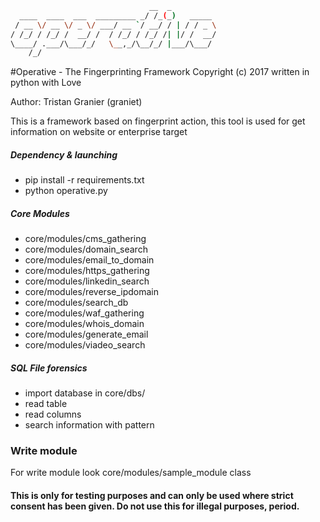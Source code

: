 ```bash
                               __  _          
  ____  ____  ___  _________ _/ /_(_)   _____ 
 / __ \/ __ \/ _ \/ ___/ __ `/ __/ / | / / _ \
/ /_/ / /_/ /  __/ /  / /_/ / /_/ /| |/ /  __/
\____/ .___/\___/_/   \__,_/\__/_/ |___/\___/ 
    /_/ 
```

#Operative - The Fingerprinting Framework
Copyright (c) 2017 written in python with Love

Author: Tristan Granier (graniet)

This is a framework based on fingerprint action, this tool is used for get information on website or enterprise target

##### Dependency & launching
+ pip install -r requirements.txt
+ python operative.py

##### Core Modules

+ core/modules/cms_gathering
+ core/modules/domain_search
+ core/modules/email_to_domain
+ core/modules/https_gathering
+ core/modules/linkedin_search
+ core/modules/reverse_ipdomain
+ core/modules/search_db
+ core/modules/waf_gathering
+ core/modules/whois_domain
+ core/modules/generate_email
+ core/modules/viadeo_search

##### SQL File forensics
+ import database in core/dbs/
+ read table
+ read columns
+ search information with pattern

### Write module

For write module look core/modules/sample_module class

#### This is only for testing purposes and can only be used where strict consent has been given. Do not use this for illegal purposes, period.
